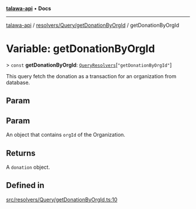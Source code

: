 [**talawa-api**](../../../../README.md) • **Docs**

***

[talawa-api](../../../../modules.md) / [resolvers/Query/getDonationByOrgId](../README.md) / getDonationByOrgId

# Variable: getDonationByOrgId

\> `const` **getDonationByOrgId**: [`QueryResolvers`](../../../../types/generatedGraphQLTypes/type-aliases/QueryResolvers.md)\[`"getDonationByOrgId"`\]

This query fetch the donation as a transaction for an organization from database.

## Param

## Param

An object that contains `orgId` of the Organization.

## Returns

A `donation` object.

## Defined in

[src/resolvers/Query/getDonationByOrgId.ts:10](https://github.com/PalisadoesFoundation/talawa-api/blob/f1c816bca43cc03a8c1bd303394e2550a50db017/src/resolvers/Query/getDonationByOrgId.ts#L10)
